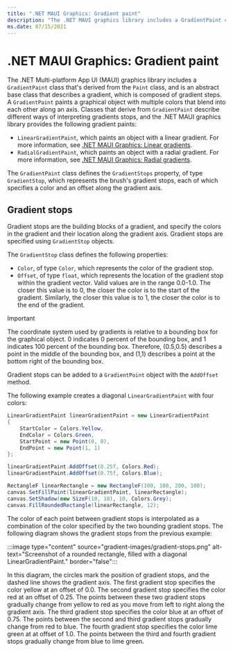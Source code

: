 ```yaml
---
title: ".NET MAUI Graphics: Gradient paint"
description: "The .NET MAUI graphics library includes a GradientPaint class, which is an abstract class that describes a gradient, composed of gradient stops."
ms.date: 07/15/2021
---
```


# .NET MAUI Graphics: Gradient paint

<!-- Sample link goes here -->

The .NET Multi-platform App UI (MAUI) graphics library includes a `GradientPaint` class that's derived from the `Paint` class, and is an abstract base class that describes a gradient, which is composed of gradient steps. A `GradientPaint` paints a graphical object with multiple colors that blend into each other along an axis. Classes that derive from `GradientPaint` describe different ways of interpreting gradients stops, and the .NET MAUI graphics library provides the following gradient paints:

- `LinearGradientPaint`, which paints an object with a linear gradient. For more information, see [.NET MAUI Graphics: Linear gradients](lineargradient.md).
- `RadialGradientPaint`, which paints an object with a radial gradient. For more information, see [.NET MAUI Graphics: Radial gradients](radialgradient.md).

The `GradientPaint` class defines the `GradientStops` property, of type `GradientStop`, which represents the brush's gradient stops, each of which specifies a color and an offset along the gradient axis.

## Gradient stops

Gradient stops are the building blocks of a gradient, and specify the colors in the gradient and their location along the gradient axis. Gradient stops are specified using `GradientStop` objects.

The `GradientStop` class defines the following properties:

- `Color`, of type `Color`, which represents the color of the gradient stop.
- `Offset`, of type `float`, which represents the location of the gradient stop within the gradient vector. Valid values are in the range 0.0-1.0. The closer this value is to 0, the closer the color is to the start of the gradient. Similarly, the closer this value is to 1, the closer the color is to the end of the gradient.

> [!IMPORTANT]
> The coordinate system used by gradients is relative to a bounding box for the graphical object. 0 indicates 0 percent of the bounding box, and 1 indicates 100 percent of the bounding box. Therefore, (0.5,0.5) describes a point in the middle of the bounding box, and (1,1) describes a point at the bottom right of the bounding box.

Gradient stops can be added to a `GradientPoint` object with the `AddOffset` method.

The following example creates a diagonal `LinearGradientPaint` with four colors:

```csharp
LinearGradientPaint linearGradientPaint = new LinearGradientPaint
{
    StartColor = Colors.Yellow,
    EndColor = Colors.Green,
    StartPoint = new Point(0, 0),
    EndPoint = new Point(1, 1)
};

linearGradientPaint.AddOffset(0.25f, Colors.Red);
linearGradientPaint.AddOffset(0.75f, Colors.Blue);

RectangleF linearRectangle = new RectangleF(100, 100, 200, 100);
canvas.SetFillPaint(linearGradientPaint, linearRectangle);
canvas.SetShadow(new SizeF(10, 10), 10, Colors.Grey);
canvas.FillRoundedRectangle(linearRectangle, 12);                                                     
```

The color of each point between gradient stops is interpolated as a combination of the color specified by the two bounding gradient stops. The following diagram shows the gradient stops from the previous example:

:::image type="content" source="gradient-images/gradient-stops.png" alt-text="Screenshot of a rounded rectangle, filled with a diagonal LinearGradientPaint." border="false":::

In this diagram, the circles mark the position of gradient stops, and the dashed line shows the gradient axis. The first gradient stop specifies the color yellow at an offset of 0.0. The second gradient stop specifies the color red at an offset of 0.25. The points between these two gradient stops gradually change from yellow to red as you move from left to right along the gradient axis. The third gradient stop specifies the color blue at an offset of 0.75. The points between the second and third gradient stops gradually change from red to blue. The fourth gradient stop specifies the color lime green at at offset of 1.0. The points between the third and fourth gradient stops gradually change from blue to lime green.
